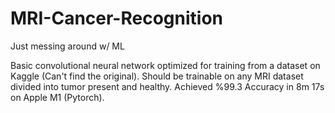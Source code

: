 # MRI-Cancer-Recognition

Just messing around w/ ML 

Basic convolutional neural network optimized for training from a dataset on Kaggle (Can't find the original). Should be trainable on any MRI dataset divided into tumor present and healthy. Achieved %99.3 Accuracy in 8m 17s on Apple M1 (Pytorch).

